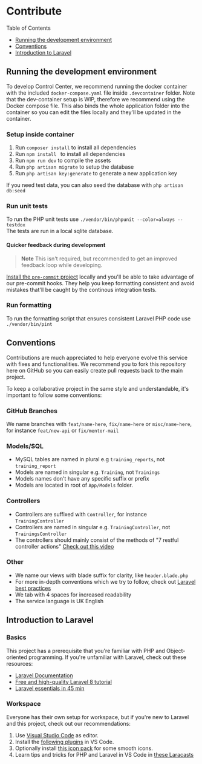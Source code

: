 # Contribute

Table of Contents
- [Running the development environment](#running-the-development-environment)
- [Conventions](#conventions)
- [Introduction to Laravel](#introduction-to-laravel)

## Running the development environment

To develop Control Center, we recommend running the docker container with the included `docker-compose.yaml` file inside `.devcontainer` folder. Note that the dev-container setup is WIP, therefore we recommend using the Docker compose file. This also binds the whole application folder into the container so you can edit the files locally and they'll be updated in the container.

### Setup inside container

1. Run `composer install` to install all dependencies
2. Run `npm install ` to install all dependencies
3. Run `npm run dev` to compile the assets
4. Run `php artisan migrate` to setup the database
5. Run `php artisan key:generate` to generate a new application key

If you need test data, you can also seed the database with `php artisan db:seed`

### Run unit tests

To run the PHP unit tests use `./vendor/bin/phpunit --color=always --testdox`\
The tests are run in a local sqlite database.

#### Quicker feedback during development

> **Note**
> This isn't required, but recommended to get an improved feedback loop while developing.

[Install the `pre-commit` project](https://pre-commit.com/#install) locally and you'll be able to take advantage of our pre-commit hooks.
They help you keep formatting consistent and avoid mistakes that'll be caught by the continous integration tests.

### Run formatting

To run the formatting script that ensures consistent Laravel PHP code use `./vendor/bin/pint`


## Conventions

Contributions are much appreciated to help everyone evolve this service with fixes and functionalities. We recommend you to fork this repository here on GitHub so you can easily create pull requests back to the main project.

To keep a collaborative project in the same style and understandable, it's important to follow some conventions:

### GitHub Branches
We name branches with `feat/name-here`, `fix/name-here` or `misc/name-here`, for instance `feat/new-api` or `fix/mentor-mail`

### Models/SQL
* MySQL tables are named in plural e.g `training_reports`, not `training_report`
* Models are named in singular e.g. `Training`, not `Trainings`
* Models names don't have any specific suffix or prefix
* Models are located in root of `App/Models` folder.

### Controllers
* Controllers are suffixed with `Controller`, for instance `TrainingController`
* Controllers are named in singular e.g. `TrainingController`, not `TrainingsController`
* The controllers should mainly consist of the methods of "7 restful controller actions" [Check out this video](https://laracasts.com/series/laravel-6-from-scratch/episodes/21?autoplay=true)

### Other
* We name our views with blade suffix for clarity, like `header.blade.php`
* For more in-depth conventions which we try to follow, check out [Laravel best practices](https://github.com/alexeymezenin/laravel-best-practices/blob/master/README.md#contents)
* We tab with 4 spaces for increased readability
* The service language is UK English

## Introduction to Laravel

### Basics
This project has a prerequisite that you're familiar with PHP and Object-oriented programming. If you're unfamiliar with Laravel, check out these resources:

* [Laravel Documentation](https://laravel.com/docs)
* [Free and high-quality Laravel 8 tutorial](https://laracasts.com/series/laravel-8-from-scratch)
* [Laravel essentials in 45 min](https://www.youtube.com/watch?v=ubfxi21M1vQ)

### Workspace
Everyone has their own setup for workspace, but if you're new to Laravel and this project, check out our recommendations:

1. Use [Visual Studio Code](https://code.visualstudio.com/) as editor.
2. Install the [following plugins](https://medium.com/@rohan_krishna/how-to-setup-visual-studio-code-for-laravel-php-276643c3013c) in VS Code.
3. Optionally install [this icon pack](https://marketplace.visualstudio.com/items?itemName=PKief.material-icon-theme) for some smooth icons.
4. Learn tips and tricks for PHP and Laravel in VS Code in [these Laracasts](https://laracasts.com/series/visual-studio-code-for-php-developers/)
